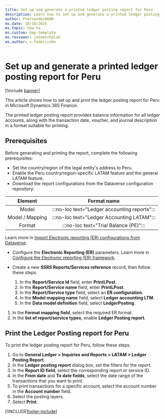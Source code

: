```yaml
---
title: Set up and generate a printed ledger posting report for Peru
description: Learn how to set up and generate a printed ledger posting report for Peru in Microsoft Dynamics 365 Finance.
author: Fhernandez0088
ms.date: 10/10/2025
ms.topic: how-to
ms.custom: bap-template
ms.reviewer: johnmichalak
ms.author: v-federicohe
---
```


# Set up and generate a printed ledger posting report for Peru

[!include [banner](../../includes/banner.md)]

This article shows how to set up and print the ledger posting report for Peru in Microsoft Dynamics 365 Finance.

The printed ledger posting report provides balance information for all ledger accounts, along with the transaction date, voucher, and journal description in a format suitable for printing.

## Prerequisites

Before generating and printing the report, complete the following prerequisites:
- Set the country/region of the legal entity's address to Peru. 
- Enable the Peru country/region-specific LATAM feature and the general LATAM feature.
- Download the report configurations from the Dataverse configuration repository:

| Element |                    Format name                    |
|:-------:|:-------------------------------------------------:|
| Model   | :::no-loc text="Ledger accounting reports":::                               |
| Model / Mapping | :::no-loc text="Ledger Accounting LATAM"::: |
| Format  | :::no-loc text="Trial Balance (PE)":::                   |

Learn more in [Import Electronic reporting (ER) configurations from Dataverse](gsw-import-er-config-dataverse.md).
- Configure the **Electronic Reporting (ER)** parameters. Learn more in [Configure the Electronic reporting (ER) framework](../../../fin-ops-core/dev-itpro/analytics/electronic-reporting-er-configure-parameters.md).
- Create a new **SSRS Reports/Services reference** record, then follow these steps.
  
  1. In the **Report/Service Id** field, enter **PrintLPost**.
  1. In the **Report/Service name** field, enter **PrintLPost**.
  1. In the **Report/Service type** field, select an **ER configuration**.
  1. In the **Model mapping name** field, select **Ledger accounting LTM**.
  1. In the **Data model definition** field, select **LedgerPosting**.
1. In the **Format mapping field**, select the required ER format.
  1. In the **list of report/service types**, enable **Ledger Posting report**.

## Print the Ledger Posting report for Peru

To print the ledger posting report for Peru, follow these steps.
1. Go to **General Ledger > Inquiries and Reports > LATAM > Ledger Posting Report**.
1. In the **Ledger posting report** dialog box, set the filters for the report.
1. In the **Report ID field**, select the corresponding report or service ID.
1. In the **From date** and **To date fields**, select the date range of the transactions that you want to print.
1. To print transactions for a specific account, select the account number in the **Account number** field.
1. Select the posting layers.
1. Select **Print**.

[!INCLUDE[footer-include](../../../includes/footer-banner.md)]
